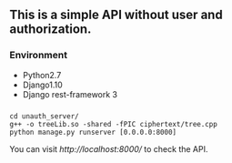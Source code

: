 ## This is a simple API without user and authorization. ##

### Environment ###

* Python2.7 
* Django1.10 
* Django rest-framework 3
###

    cd unauth_server/
    g++ -o treeLib.so -shared -fPIC ciphertext/tree.cpp
    python manage.py runserver [0.0.0.0:8000]

You can visit *http://localhost:8000/* to check the API.
